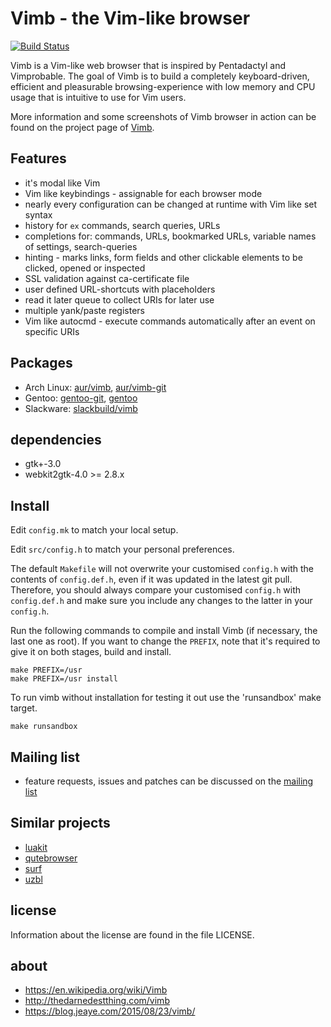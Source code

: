 # Vimb - the Vim-like browser

[![Build Status](https://api.travis-ci.com/fanglingsu/vimb.svg?branch=master)](https://travis-ci.com/fanglingsu/vimb)

Vimb is a Vim-like web browser that is inspired by Pentadactyl and Vimprobable.
The goal of Vimb is to build a completely keyboard-driven, efficient and
pleasurable browsing-experience with low memory and CPU usage that is
intuitive to use for Vim users.

More information and some screenshots of Vimb browser in action can be found on
the project page of [Vimb][].

## Features

- it's modal like Vim
- Vim like keybindings - assignable for each browser mode
- nearly every configuration can be changed at runtime with Vim like set syntax
- history for `ex` commands, search queries, URLs
- completions for: commands, URLs, bookmarked URLs, variable names of settings, search-queries
- hinting - marks links, form fields and other clickable elements to
  be clicked, opened or inspected
- SSL validation against ca-certificate file
- user defined URL-shortcuts with placeholders
- read it later queue to collect URIs for later use
- multiple yank/paste registers
- Vim like autocmd - execute commands automatically after an event on specific URIs

## Packages

- Arch Linux: [aur/vimb][], [aur/vimb-git][]
- Gentoo: [gentoo-git][], [gentoo][]
- Slackware: [slackbuild/vimb][]

## dependencies

- gtk+-3.0
- webkit2gtk-4.0 >= 2.8.x

## Install

Edit `config.mk` to match your local setup.

Edit `src/config.h` to match your personal preferences.

The default `Makefile` will not overwrite your customised `config.h` with the
contents of `config.def.h`, even if it was updated in the latest git pull.
Therefore, you should always compare your customised `config.h` with
`config.def.h` and make sure you include any changes to the latter in your
`config.h`.

Run the following commands to compile and install Vimb (if necessary, the last one as
root). If you want to change the `PREFIX`, note that it's required to give it on both stages, build and install.

    make PREFIX=/usr
    make PREFIX=/usr install

To run vimb without installation for testing it out use the 'runsandbox' make
target.

    make runsandbox

## Mailing list

- feature requests, issues and patches can be discussed on the [mailing list][mail]

## Similar projects

- [luakit](https://luakit.github.io/)
- [qutebrowser](https://www.qutebrowser.org/)
- [surf](https://surf.suckless.org/)
- [uzbl](https://www.uzbl.org/)

## license

Information about the license are found in the file LICENSE.

## about

- https://en.wikipedia.org/wiki/Vimb
- http://thedarnedestthing.com/vimb
- https://blog.jeaye.com/2015/08/23/vimb/

[aur/vimb]:          https://aur.archlinux.org/packages/vimb
[aur/vimb-git]:      https://aur.archlinux.org/packages/vimb-git
[gentoo-git]:        https://github.com/tharvik/overlay/tree/master/www-client/vimb
[gentoo]:            https://github.com/hsoft/portage-overlay/tree/master/www-client/vimb
[vimb]:              https://fanglingsu.github.io/vimb/ "Vimb - Vim like browser project page"
[mail]:              https://lists.sourceforge.net/lists/listinfo/vimb-users "vimb - mailing list"
[slackbuild/vimb]:   https://slackbuilds.org/repository/14.2/network/vimb/
